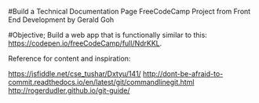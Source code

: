 #Build a Technical Documentation Page
FreeCodeCamp Project from Front End Development
by Gerald Goh

#Objective;
Build a web app that is functionally similar to this: https://codepen.io/freeCodeCamp/full/NdrKKL.

Reference for content and inspiration:

https://jsfiddle.net/cse_tushar/Dxtyu/141/
http://dont-be-afraid-to-commit.readthedocs.io/en/latest/git/commandlinegit.html
http://rogerdudler.github.io/git-guide/